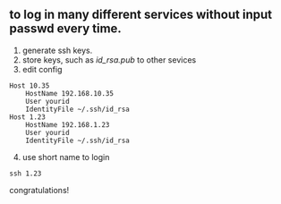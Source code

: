 ## to log in many different services without input passwd every time.
1. generate ssh keys.
2. store keys, such as *id_rsa.pub* to other sevices
3. edit config
```
Host 10.35
    HostName 192.168.10.35
    User yourid
    IdentityFile ~/.ssh/id_rsa
Host 1.23
    HostName 192.168.1.23
    User yourid
    IdentityFile ~/.ssh/id_rsa
```
4. use short name to login
```
ssh 1.23
```
congratulations!
